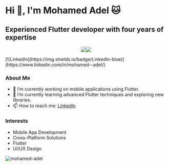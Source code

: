 
# Hi 👋, I'm Mohamed Adel 🐱
 
## Experienced Flutter developer with four years of expertise

<p align="center">
 <img src="https://readme-typing-svg.herokuapp.com?font=Cooper+Black&size=27&center=true&vCenter=true&multiline=true&width=600&height=120&lines=Mobile+Application+Developer;using+Flutter"><img src="https://user-images.githubusercontent.com/73097560/115834477-dbab4500-a447-11eb-908a-139a6edaec5c.gif"></a>
</p>
[![LinkedIn](https://img.shields.io/badge/LinkedIn-blue)](https://www.linkedin.com/in/mohamed--adel/)

### About Me
- 🔭 I’m currently working on mobile applications using Flutter.
- 🌱 I’m currently learning advanced Flutter techniques and exploring new libraries.
- 📫 How to reach me: [LinkedIn](https://www.linkedin.com/in/mohamed--adel/)

### Interests
- Mobile App Development
- Cross-Platform Solutions
- Flutter
- UI/UX Design

<p align="left"> <img src="https://komarev.com/ghpvc/?username=mohamed-adel&label=Profile%20views&color=0e75b6&style=flat" alt="mohamed-adel" /> </p>

 
